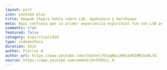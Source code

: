 ```yaml
---
layout: post
icon: youtube play
title: Deepak Chopra habla sobre LSD, Ayahuasca y marihuana
meta: Aqui confiesa que su primer experiencia espiritual fue con LSD pero tambien establece una la diferencia entre un uso espiritual y uno recreacional
comments: true
featured: false
category: espiritualidad
type: videoesfera
duration: 2min
author: Proclus A
author_url: https://www.youtube.com/channel/UCaqNwLaHAcb49ZHMibU4LfA
source: https://www.youtube.com/embed/jDrPIMtCL_Q
---
```



